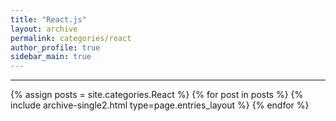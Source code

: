 ```yaml
---
title: "React.js"
layout: archive
permalink: categories/react
author_profile: true
sidebar_main: true
---
```


***

{% assign posts = site.categories.React %}
{% for post in posts %} {% include archive-single2.html type=page.entries_layout %} {% endfor %}